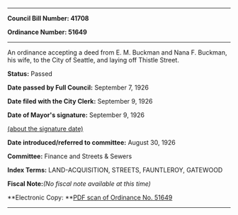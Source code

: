 

********

**Council Bill Number: 41708**
   
**Ordinance Number: 51649**
********

 An ordinance accepting a deed from E. M. Buckman and Nana F. Buckman, his wife, to the City of Seattle, and laying off Thistle Street.

**Status:** Passed
   
**Date passed by Full Council:** September 7, 1926
   
**Date filed with the City Clerk:** September 9, 1926
   
**Date of Mayor's signature:** September 9, 1926
   
[(about the signature date)](/~public/approvaldate.htm)
   
   
   
**Date introduced/referred to committee:** August 30, 1926
   
**Committee:** Finance and Streets & Sewers
   
   
**Index Terms:** LAND-ACQUISITION, STREETS, FAUNTLEROY, GATEWOOD

**Fiscal Note:**_(No fiscal note available at this time)_

**Electronic Copy: **[PDF scan of Ordinance No. 51649](/~archives/Ordinances/Ord_51649.pdf)

********


